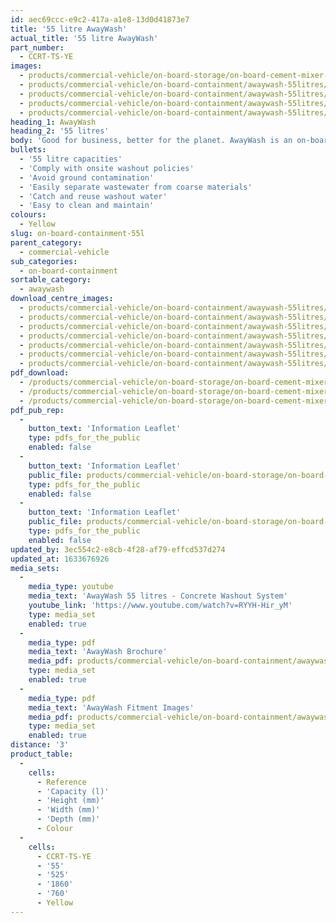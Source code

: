 ```yaml
---
id: aec69ccc-e9c2-417a-a1e8-13d0d41873e7
title: '55 litre AwayWash'
actual_title: '55 litre AwayWash'
part_number:
  - CCRT-TS-YE
images:
  - products/commercial-vehicle/on-board-storage/on-board-cement-mixer-concrete-washout/55l/images-lr/Product_Image_776x776_(518x518_focus_area)-AwayWash-MKI_01.jpg
  - products/commercial-vehicle/on-board-containment/awaywash-55litres/images-lr/CCRT-TS-YE_04.jpg
  - products/commercial-vehicle/on-board-containment/awaywash-55litres/images-lr/CCRT-TS-YE_03.jpg
  - products/commercial-vehicle/on-board-containment/awaywash-55litres/images-lr/CCRT-TS-YE_01.jpg
  - products/commercial-vehicle/on-board-containment/awaywash-55litres/images-lr/CCRT-TS-YE_02.jpg
heading_1: AwayWash
heading_2: '55 litres'
body: 'Good for business, better for the planet. AwayWash is an on-board concrete washout system which makes washing out on-site cleaner and quicker.'
bullets:
  - '55 litre capacities'
  - 'Comply with onsite washout policies'
  - 'Avoid ground contamination'
  - 'Easily separate wastewater from coarse materials'
  - 'Catch and reuse washout water'
  - 'Easy to clean and maintain'
colours:
  - Yellow
slug: on-board-containment-55l
parent_category:
  - commercial-vehicle
sub_categories:
  - on-board-containment
sortable_category:
  - awaywash
download_centre_images:
  - products/commercial-vehicle/on-board-containment/awaywash-55litres/images-hr/0H9A0171.JPG
  - products/commercial-vehicle/on-board-containment/awaywash-55litres/images-hr/AWAYWASH_026.jpg
  - products/commercial-vehicle/on-board-containment/awaywash-55litres/images-hr/AWAYWASH_028.jpeg
  - products/commercial-vehicle/on-board-containment/awaywash-55litres/images-hr/AWAYWASH_029.b.jpg
  - products/commercial-vehicle/on-board-containment/awaywash-55litres/images-hr/AWAYWASH_03.jpg
  - products/commercial-vehicle/on-board-containment/awaywash-55litres/images-hr/AWAYWASH_032.jpg
  - products/commercial-vehicle/on-board-containment/awaywash-55litres/images-hr/IMG_4640.jpg
pdf_download:
  - /products/commercial-vehicle/on-board-storage/on-board-cement-mixer-concrete-washout/55l/images-hr/AwayWash-MKI_01.jpg
  - /products/commercial-vehicle/on-board-storage/on-board-cement-mixer-concrete-washout/55l/images-hr/AwayWash-MKI_02.jpg
  - /products/commercial-vehicle/on-board-storage/on-board-cement-mixer-concrete-washout/55l/images-hr/AwayWash-MKI_03.jpg
pdf_pub_rep:
  -
    button_text: 'Information Leaflet'
    type: pdfs_for_the_public
    enabled: false
  -
    button_text: 'Information Leaflet'
    public_file: products/commercial-vehicle/on-board-storage/on-board-cement-mixer-concrete-washout/55l/pdf-lr/PIL-SAL-0040.pdf
    type: pdfs_for_the_public
    enabled: false
  -
    button_text: 'Information Leaflet'
    public_file: products/commercial-vehicle/on-board-storage/on-board-cement-mixer-concrete-washout/55l/pdf-lr/PIL-SAL-0042.pdf
    type: pdfs_for_the_public
    enabled: false
updated_by: 3ec554c2-e8cb-4f28-af79-effcd537d274
updated_at: 1633676926
media_sets:
  -
    media_type: youtube
    media_text: 'AwayWash 55 litres - Concrete Washout System'
    youtube_link: 'https://www.youtube.com/watch?v=RYYH-Hir_yM'
    type: media_set
    enabled: true
  -
    media_type: pdf
    media_text: 'AwayWash Brochure'
    media_pdf: products/commercial-vehicle/on-board-containment/awaywash-55litres/pdf-lr/AwayWash_brochure.pdf
    type: media_set
    enabled: true
  -
    media_type: pdf
    media_text: 'AwayWash Fitment Images'
    media_pdf: products/commercial-vehicle/on-board-containment/awaywash-55litres/pdf-lr/AwayWash_Fitment.pdf
    type: media_set
    enabled: true
distance: '3'
product_table:
  -
    cells:
      - Reference
      - 'Capacity (l)'
      - 'Height (mm)'
      - 'Width (mm)'
      - 'Depth (mm)'
      - Colour
  -
    cells:
      - CCRT-TS-YE
      - '55'
      - '525'
      - '1860'
      - '760'
      - Yellow
---
```

